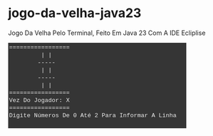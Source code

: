 # jogo-da-velha-java23

<p>
  Jogo Da Velha Pelo Terminal, Feito Em Java 23 Com A IDE Ecliplise
</p>

<img src="JogoDaVelha/assets/imgs/Screenshot from 2025-03-28 09-56-21.png"/>
<br>



